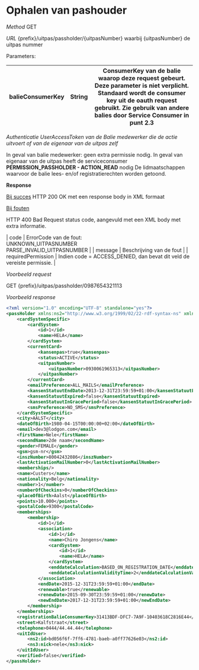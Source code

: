 ---
---

# Ophalen van pashouder

_Method_
GET

_URL_
{prefix}/uitpas/passholder/{uitpasNumber}
waarbij {uitpasNumber} de uitpas nummer

Parameters:

| balieConsumerKey | String | ConsumerKey van de balie waarop deze request gebeurt. Deze parameter is niet verplicht. Standaard wordt de consumer key uit de oauth request gebruikt. Zie gebruik van andere balies door Service Consumer in punt 2.3 |
| --- | --- | --- |

_Authenticatie_
_UserAccessToken van de Balie medewerker die de actie uitvoert of van de eigenaar van de uitpas zelf_

In geval van balie medewerker: geen extra permissie nodig.
In geval van eigenaar van de uitpas heeft de serviceconsumer **PERMISSION_PASSHOLDER - ACTION_READ** nodig
De lidmaatschappen waarvoor de balie lees- en/of registratierechten worden getoond.

**Response**

<u>Bij succes</u>
HTTP 200 OK met een response body in XML formaat

<u>Bij fouten</u>

HTTP 400 Bad Request status code, aangevuld met een XML body met extra informatie.

| code | ErrorCode van de fout:<br>UNKNOWN_UITPASNUMBER<br>PARSE_INVALID_UITPASNUMBER |
| message | Beschrijving van de fout |
| requiredPermission | Indien code = ACCESS_DENIED, dan bevat dit veld de vereiste permissie. |

_Voorbeeld request_

GET {prefix}/uitpas/passholder/0987654321113

_Voorbeeld response_


~~~xml
<?xml version="1.0" encoding="UTF-8" standalone="yes"?>
<passHolder xmlns:ns2="http://www.w3.org/1999/02/22-rdf-syntax-ns" xmlns:ns3="http://xmlns.com/foaf/0.1/">
    <cardSystemSpecific>
        <cardSystem>
            <id>1</id>
            <name>HELA</name>
        </cardSystem>
        <currentCard>
            <kansenpas>true</kansenpas>
            <status>ACTIVE</status>
            <uitpasNumber>
                <uitpasNumber>0930061965313</uitpasNumber>
            </uitpasNumber>
        </currentCard>
        <emailPreference>ALL_MAILS</emailPreference>
        <kansenStatuutEndDate>2013-12-31T23:59:59+01:00</kansenStatuutEndDate>
        <kansenStatuutExpired>false</kansenStatuutExpired>
        <kansenStatuutInGracePeriod>false</kansenStatuutInGracePeriod>
        <smsPreference>NO_SMS</smsPreference>
    </cardSystemSpecific>
    <city>AALST</city>
    <dateOfBirth>1980-04-15T00:00:00+02:00</dateOfBirth>
    <email>dev3@lodgon.com</email>
    <firstName>Nele</firstName>
    <secondName>2de naam</secondName>
    <gender>FEMALE</gender>
    <gsm>gsm-nr</gsm>
    <inszNumber>80042432086</inszNumber>
    <lastActivationMailNumber>0</lastActivationMailNumber>
    <memberships/>
    <name>Custers</name>
    <nationality>Belg</nationality>
    <number>1</number>
    <numberOfCheckins>0</numberOfCheckins>
    <placeOfBirth>Aalst</placeOfBirth>
    <points>10.000</points>
    <postalCode>9300</postalCode>
    <memberships>
    	<membership>
        	<id>1</id>
            <association>
            	<id>1</id>
                <name>Chiro Jongens</name>
                <cardSystem>
                	<id>1</id>
                    <name>HELA</name>
                </cardSystem>
                <enddateCalculation>BASED_ON_REGISTRATION_DATE</enddateCalculation>
                <enddateCalculationValidityTime>2</enddateCalculationValidityTime>
            </association>
            <endDate>2015-12-31T23:59:59+01:00</endDate>
            <renewable>true</renewable>
            <renewDate>2015-09-30T23:59:59+01:00</renewDate>
            <newEndDate>2017-12-31T23:59:59+01:00</newEndDate>
        </membership>
    </memberships>
    <registrationBalieConsumerKey>31413BDF-DFC7-7A9F-10403618C2816E44</registrationBalieConsumerKey>
    <street>Kalfstraat</street>
    <telephone>0444/44.44.44</telephone>
    <uitIdUser>
        <ns2:id>bd056f6f-7ff6-4781-baeb-a0ff77626e03</ns2:id>
        <ns3:nick>nele</ns3:nick>
    </uitIdUser>
    <verified>false</verified>
</passHolder>
~~~
